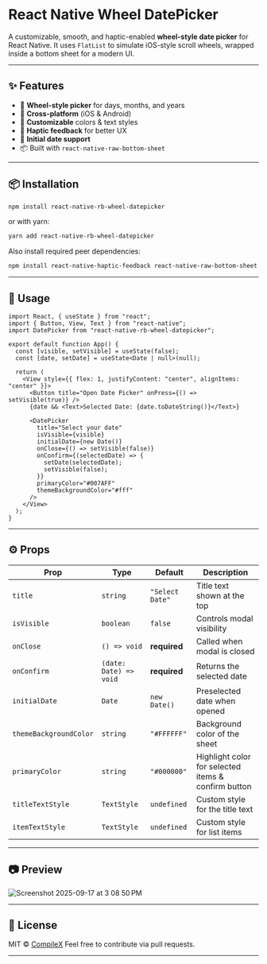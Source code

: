 # React Native Wheel DatePicker

A customizable, smooth, and haptic-enabled **wheel-style date picker** for React Native.
It uses `FlatList` to simulate iOS-style scroll wheels, wrapped inside a bottom sheet for a modern UI.

---

## ✨ Features

- 🎡 **Wheel-style picker** for days, months, and years
- 📱 **Cross-platform** (iOS & Android)
- 🎨 **Customizable** colors & text styles
- 📳 **Haptic feedback** for better UX
- 📅 **Initial date support**
- 📦 Built with `react-native-raw-bottom-sheet`

---

## 📦 Installation

```sh
npm install react-native-rb-wheel-datepicker
```

or with yarn:

```sh
yarn add react-native-rb-wheel-datepicker
```

Also install required peer dependencies:

```sh
npm install react-native-haptic-feedback react-native-raw-bottom-sheet
```

---

## 🚀 Usage

```tsx
import React, { useState } from "react";
import { Button, View, Text } from "react-native";
import DatePicker from "react-native-rb-wheel-datepicker";

export default function App() {
  const [visible, setVisible] = useState(false);
  const [date, setDate] = useState<Date | null>(null);

  return (
    <View style={{ flex: 1, justifyContent: "center", alignItems: "center" }}>
      <Button title="Open Date Picker" onPress={() => setVisible(true)} />
      {date && <Text>Selected Date: {date.toDateString()}</Text>}

      <DatePicker
        title="Select your date"
        isVisible={visible}
        initialDate={new Date()}
        onClose={() => setVisible(false)}
        onConfirm={(selectedDate) => {
          setDate(selectedDate);
          setVisible(false);
        }}
        primaryColor="#007AFF"
        themeBackgroundColor="#fff"
      />
    </View>
  );
}
```

---

## ⚙️ Props

| Prop                   | Type                   | Default         | Description                                         |
| ---------------------- | ---------------------- | --------------- | --------------------------------------------------- |
| `title`                | `string`               | `"Select Date"` | Title text shown at the top                         |
| `isVisible`            | `boolean`              | `false`         | Controls modal visibility                           |
| `onClose`              | `() => void`           | **required**    | Called when modal is closed                         |
| `onConfirm`            | `(date: Date) => void` | **required**    | Returns the selected date                           |
| `initialDate`          | `Date`                 | `new Date()`    | Preselected date when opened                        |
| `themeBackgroundColor` | `string`               | `"#FFFFFF"`     | Background color of the sheet                       |
| `primaryColor`         | `string`               | `"#000000"`     | Highlight color for selected items & confirm button |
| `titleTextStyle`       | `TextStyle`            | `undefined`     | Custom style for the title text                     |
| `itemTextStyle`        | `TextStyle`            | `undefined`     | Custom style for list items                         |

---

## 📷 Preview

![Screenshot 2025-09-17 at 3 08 50 PM](https://github.com/user-attachments/assets/c6c4e1b2-1fcb-4f6e-9f70-7927fd68d06d)

---

## 📝 License

MIT © [CompileX](https://github.com/dhyey0101)
Feel free to contribute via pull requests.

---
